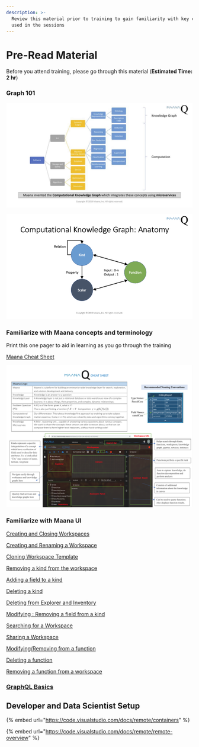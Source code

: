 ```yaml
---
description: >-
  Review this material prior to training to gain familiarity with key concepts
  used in the sessions
---
```


# Pre-Read Material

Before you attend training, please go through this material \(**Estimated Time: 2 hr**\)

### Graph 101

![](../.gitbook/assets/image%20%2889%29.png)

![](../.gitbook/assets/image%20%2898%29.png)

### Familiarize with Maana concepts and terminology

Print this one pager to aid in learning as you go through the training

[Maana Cheat Sheet](https://maanainc.app.box.com/file/553860131062)

![](../.gitbook/assets/screen-shot-2019-11-07-at-2.54.49-pm.png)

### Familiarize with Maana UI



[Creating and Closing Workspaces](https://maanaimages.blob.core.windows.net/maana-q-documentation/QTraining_videos/UI%20Navigation%20Tips/Creating%20and%20Closing%20Workspaces.mov)

[Creating and Renaming a Workspace](https://maanaimages.blob.core.windows.net/maana-q-documentation/QTraining_videos/UI%20Navigation%20Tips/Creating%20and%20Renaming%20a%20Workspace.mov)

[Cloning Workspace Template](https://maanaimages.blob.core.windows.net/maana-q-documentation/QTraining_videos/UI%20Navigation%20Tips/Cloning%20Workspace%20Template.mov)

[Removing a kind from the workspace](https://maanaimages.blob.core.windows.net/maana-q-documentation/QTraining_videos/UI%20Navigation%20Tips/%20Removing%20a%20kind%20from%20the%20workspace.mov)

[Adding a field to a kind](https://maanaimages.blob.core.windows.net/maana-q-documentation/QTraining_videos/UI%20Navigation%20Tips/Adding%20a%20field%20to%20a%20kind.mov)

[Deleting a kind](https://maanaimages.blob.core.windows.net/maana-q-documentation/QTraining_videos/UI%20Navigation%20Tips/Deleting%20a%20kind.mov)

[Deleting from Explorer and Inventory](https://maanaimages.blob.core.windows.net/maana-q-documentation/QTraining_videos/UI%20Navigation%20Tips/Deleting%20from%20Explorer%20and%20Inventory.mov)

[Modifying : Removing a field from a kind](https://maanaimages.blob.core.windows.net/maana-q-documentation/QTraining_videos/UI%20Navigation%20Tips/Modifying%20%3A%20Removing%20a%20field%20from%20a%20kind.mov)

[Searching for a Workspace](https://maanaimages.blob.core.windows.net/maana-q-documentation/QTraining_videos/UI%20Navigation%20Tips/Searching%20for%20a%20Workspace.mov)

[Sharing a Workspace](https://maanaimages.blob.core.windows.net/maana-q-documentation/QTraining_videos/UI%20Navigation%20Tips/Sharing%20a%20Workspace.mov)

[Modifying/Removing from a function](https://maanaimages.blob.core.windows.net/maana-q-documentation/QTraining_videos/UI%20Navigation%20Tips/Modifying%20%3A%20Removing%20from%20a%20function.mov)

[Deleting a function](https://maanaimages.blob.core.windows.net/maana-q-documentation/QTraining_videos/UI%20Navigation%20Tips/Deleting%20a%20function.mov)

[Removing a function from a workspace](https://maanaimages.blob.core.windows.net/maana-q-documentation/QTraining_videos/UI%20Navigation%20Tips/Removing%20a%20function%20from%20workspace.mov)



### [GraphQL Basics](https://app.gitbook.com/@maana/s/q/~/drafts/-LvBiGsXaXQBWDeU0s6k/v/3.2.1/product-guide/reference-guide/graphql)

## Developer and Data Scientist Setup

{% embed url="https://code.visualstudio.com/docs/remote/containers" %}

{% embed url="https://code.visualstudio.com/docs/remote/remote-overview" %}





